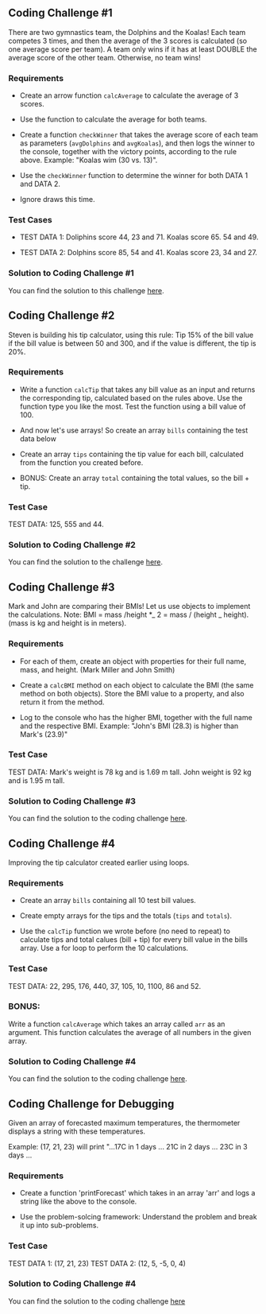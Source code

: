 ## Coding Challenge #1

There are two gymnastics team, the Dolphins and the Koalas! Each team competes 3 times, and then the average of the 3 scores is calculated (so one average score per team).
A team only wins if it has at least DOUBLE the average score of the other team. Otherwise, no team wins!

### Requirements

- Create an arrow function `calcAverage` to calculate the average of 3 scores.

- Use the function to calculate the average for both teams.

- Create a function `checkWinner` that takes the average score of each team as parameters (`avgDolphins` and `avgKoalas`), and then logs the winner to the console, together with the victory points, according to the rule above. Example: "Koalas wim (30 vs. 13)".

- Use the `checkWinner` function to determine the winner for both DATA 1 and DATA 2.

- Ignore draws this time.

### Test Cases

- TEST DATA 1: Doliphins score 44, 23 and 71. Koalas score 65. 54 and 49.

- TEST DATA 2: Dolphins score 85, 54 and 41. Koalas score 23, 34 and 27.

### Solution to Coding Challenge #1

You can find the solution to this challenge [here](./codingchallenge%231.js).

## Coding Challenge #2

Steven is building his tip calculator, using this rule: Tip 15% of the bill value if the bill value is between 50 and 300, and if the value is different, the tip is 20%.

### Requirements

- Write a function `calcTip` that takes any bill value as an input and returns the corresponding tip, calculated based on the rules above. Use the function type you like the most. Test the function using a bill value of 100.

- And now let's use arrays! So create an array `bills` containing the test data below

- Create an array `tips` containing the tip value for each bill, calculated from the function you created before.

- BONUS: Create an array `total` containing the total values, so the bill + tip.

### Test Case

TEST DATA: 125, 555 and 44.

### Solution to Coding Challenge #2

You can find the solution to the challenge [here](./codingchallenge%232.js).

## Coding Challenge #3

Mark and John are comparing their BMIs! Let us use objects to implement the calculations. Note: BMI = mass /height \*_ 2 = mass / (height _ height). (mass is kg and height is in meters).

### Requirements

- For each of them, create an object with properties for their full name, mass, and height. (Mark Miller and John Smith)

- Create a `calcBMI` method on each object to calculate the BMI (the same method on both objects). Store the BMI value to a property, and also return it from the method.

- Log to the console who has the higher BMI, together with the full name and the respective BMI. Example: "John's BMI (28.3) is higher than Mark's (23.9)"

### Test Case

TEST DATA: Mark's weight is 78 kg and is 1.69 m tall. John weight is 92 kg and is 1.95 m tall.

### Solution to Coding Challenge #3

You can find the solution to the coding challenge [here](./codingchallenge%233.js).

## Coding Challenge #4

Improving the tip calculator created earlier using loops.

### Requirements

- Create an array `bills` containing all 10 test bill values.

- Create empty arrays for the tips and the totals (`tips` and `totals`).

- Use the `calcTip` function we wrote before (no need to repeat) to calculate tips and total calues (bill + tip) for every bill value in the bills array. Use a for loop to perform the 10 calculations.

### Test Case

TEST DATA: 22, 295, 176, 440, 37, 105, 10, 1100, 86 and 52.

### BONUS:

Write a function `calcAverage` which takes an array called `arr` as an argument. This function calculates the average of all numbers in the given array.

### Solution to Coding Challenge #4

You can find the solution to the coding challenge [here](./codingchallenge%234.js).

## Coding Challenge for Debugging

Given an array of forecasted maximum temperatures, the thermometer displays a string with these temperatures.

Example: (17, 21, 23) will print "...17C in 1 days ... 21C in 2 days ... 23C in 3 days ...

### Requirements

- Create a function 'printForecast' which takes in an array 'arr' and logs a string like the above to the console.

- Use the problem-solcing framework: Understand the problem and break it up into sub-problems.

### Test Case

TEST DATA 1: (17, 21, 23)
TEST DATA 2: (12, 5, -5, 0, 4)

### Solution to Coding Challenge #4

You can find the solution to the coding challenge [here](./codchallenge_debugging.js)
